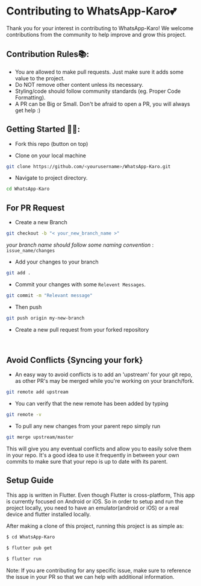 # Contributing to WhatsApp-Karo💕

Thank you for your interest in contributing to WhatsApp-Karo! We welcome contributions from the community to help improve and grow this project.

## Contribution Rules📚:

- You are allowed to make pull requests. Just make sure it adds some value to the project.
- Do NOT remove other content unless its necessary.
- Styling/code should follow community standards (eg. Proper Code Formatting).
- A PR can be Big or Small. Don't be afraid to open a PR, you will always get help :)


## Getting Started 🤩🤗:

- Fork this repo (button on top)

- Clone on your local machine

```sh
git clone https://github.com/<yourusername>/WhatsApp-Karo.git
```
- Navigate to project directory.

```sh
cd WhatsApp-Karo
```
## For PR Request 
- Create a new Branch

```sh
git checkout -b "< your_new_branch_name >"
```
*your branch name should follow some naming convention* : `issue_name/changes`

- Add your changes to your branch

```sh
git add .
```
- Commit your changes with some `Relevent Messages`.

```sh
git commit -m "Relevant message"
```
- Then push 
```sh
git push origin my-new-branch
```

- Create a new pull request from your forked repository

<br>

## Avoid Conflicts {Syncing your fork}

- An easy way to avoid conflicts is to add an 'upstream' for your git repo, as other PR's may be merged while you're working on your branch/fork.   

```sh
git remote add upstream 
```

- You can verify that the new remote has been added by typing
```sh
git remote -v
```

- To pull any new changes from your parent repo simply run
```sh
git merge upstream/master
```

This will give you any eventual conflicts and allow you to easily solve them in your repo. It's a good idea to use it frequently in between your own commits to make sure that your repo is up to date with its parent.



## Setup Guide

This app is written in Flutter. Even though Flutter is cross-platform, This app is currently focused on Android or iOS. So in order to setup and run the project locally, you need to have an emulator(android or iOS) or a real device and flutter installed locally.

After making a clone of this project, running this project is as simple as:

```sh
$ cd WhatsApp-Karo

$ flutter pub get

$ flutter run
```

Note: If you are contributing for any specific issue, make sure to reference the issue in your PR so that we can help with additional information.
